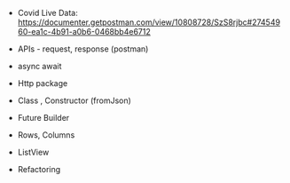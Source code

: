 
- Covid Live Data: https://documenter.getpostman.com/view/10808728/SzS8rjbc#27454960-ea1c-4b91-a0b6-0468bb4e6712

- APIs - request, response (postman)
- async await
- Http package
- Class , Constructor (fromJson)
- Future Builder
- Rows, Columns
- ListView
- Refactoring